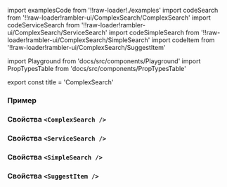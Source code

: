 import examplesCode from '!!raw-loader!./examples'
import codeSearch from '!!raw-loader!rambler-ui/ComplexSearch/ComplexSearch'
import codeServiceSearch from '!!raw-loader!rambler-ui/ComplexSearch/ServiceSearch'
import codeSimpleSearch from '!!raw-loader!rambler-ui/ComplexSearch/SimpleSearch'
import codeItem from '!!raw-loader!rambler-ui/ComplexSearch/SuggestItem'

import Playground from 'docs/src/components/Playground'
import PropTypesTable from 'docs/src/components/PropTypesTable'

export const title = 'ComplexSearch'

### Пример
<Playground code={examplesCode} />

### Свойства `<ComplexSearch />`
<PropTypesTable code={codeSearch} />

### Свойства `<ServiceSearch />`
<PropTypesTable code={codeServiceSearch} />

### Свойства `<SimpleSearch />`
<PropTypesTable code={codeSimpleSearch} />

### Свойства `<SuggestItem />`
<PropTypesTable code={codeItem} />
